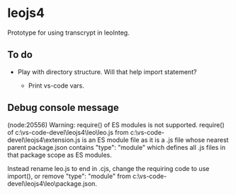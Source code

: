 # leojs4

Prototype for using transcrypt in leoInteg.

## To do

- Play with directory structure.
  Will that help import statement?

  - Print vs-code vars.

## Debug console message

(node:20556) Warning: require() of ES modules is not supported.
require() of c:\vs-code-devel\leojs4\leo\leo.js from c:\vs-code-devel\leojs4\extension.js is an ES module file as it is a .js file whose nearest parent package.json contains "type": "module" which defines all .js files in that package scope as ES modules.

Instead rename leo.js to end in .cjs,
change the requiring code to use import(),
or remove "type": "module" from c:\vs-code-devel\leojs4\leo\package.json.